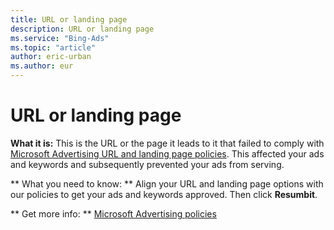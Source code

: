 ```yaml
---
title: URL or landing page
description: URL or landing page
ms.service: "Bing-Ads"
ms.topic: "article"
author: eric-urban
ms.author: eur
---
```


# URL or landing page

**What it is:** This is the URL or the page it leads to it that failed to comply with [Microsoft Advertising URL and landing page policies](https://go.microsoft.com/fwlink?LinkId=2128217). This affected your ads and keywords and subsequently prevented your ads from serving.

**      What you need to know:     **    Align your URL and landing page options with our policies to get your ads and keywords approved. Then click **Resumbit**.

**      Get more info:    **    [Microsoft Advertising policies](../hlp_BA_CONC_EditorialGuidelines.md)


